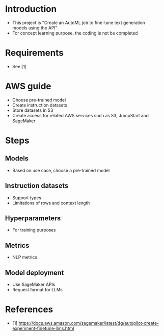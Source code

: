 # Introduction
- This project is "Create an AutoML job to fine-tune text generation models using the API"
- For concept learning purpose, the coding is not be completed

# Requirements
- See [1]

# AWS guide
- Choose pre-trained model
- Create instruction datasets
- Store datasets in S3
- Create access for related AWS services such as S3, JumpStart and SageMaker

# Steps
## Models
- Based on use case, choose a pre-trained model
## Instruction datasets
- Support types
- Limitations of rows and context length
## Hyperparameters 
- For training purposes
## Metrics
- NLP metrics
## Model deployment
- Use SageMaker APIs
- Request format for LLMs

# References
- [1] https://docs.aws.amazon.com/sagemaker/latest/dg/autopilot-create-experiment-finetune-llms.html